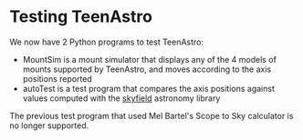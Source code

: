 # Testing TeenAstro 

We now have 2 Python programs to test TeenAstro:

- MountSim is a mount simulator that displays any of the 4 models of mounts supported by TeenAstro, and moves according to the axis positions reported
- autoTest is a test program that compares the axis positions against values computed with the [skyfield](https://rhodesmill.org/skyfield/) astronomy library

The previous test program that used Mel Bartel's Scope to Sky calculator is no longer supported. 



